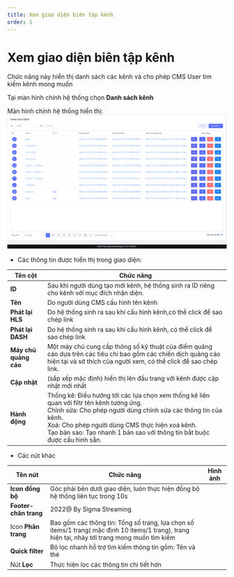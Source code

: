 ```yaml
---
title: Xem giao diện biên tập kênh
order: 1
---
```

#  Xem giao diện biên tập kênh
Chức năng này hiển thị danh sách các kênh và cho phép CMS User tìm kiếm kênh mong muốn  

 Tại màn hình chính hệ thống chọn **Danh sách kênh**


Màn hình chính hệ thống hiển thị:
![](../image/UI-channel-list.png)

* Các thông tin được hiển thị trong giao diện:
  
     
| Tên cột        | Chức năng                                                    |
| -------------- | ------------------------------------------------------------ |
| **ID**         | Sau khi người dùng tạo mới kênh, hệ thống sinh ra ID riêng cho kênh với mục đích nhận diện. |
| **Tên**        | Do người dùng CMS cấu hình tên kênh                          |
| **Phát lại HLS**      | Do hệ thống sinh ra sau khi cấu hình kênh,có thể click để sao chép link |
| **Phát lại DASH** | Do hệ thống sinh ra sau khi cấu hình kênh, có thể click để sao chép link                      |
| **Máy chủ quảng cáo**   | Một máy chủ cung cấp thông số kỹ thuật của điểm quảng cáo dựa trên các tiêu chí bao gồm các chiến dịch quảng cáo hiện tại và sở thích của người xem, có thể click để sao chép link.  |
| **Cập nhật**   | (sắp xếp mặc định) hiển thị lên đầu trang với kênh được cập nhật mới nhất |
| **Hành động**  | Thống kê: Điều hướng tới các lựa chọn xem thống kê liên quan với filtr tên kênh tương ứng. <br /> Chỉnh sửa: Cho phép người dùng chỉnh sửa các thông tin của kênh. <br />Xoá: Cho phép người dùng CMS thực hiện xoá kênh. <br /> Tạo bản sao: Tạo nhanh 1 bản sao với thông tin bắt buộc được cấu hình sẵn. |

* Các nút khác

| Tên nút                | Chức năng                                                    | Hình ảnh |
| ---------------------- | ------------------------------------------------------------ | -------- |
| **Icon đồng bộ**       | Góc phải bên dưới giao diện, luôn thực hiện đồng bộ hệ thống liên tục trong 10s |          |
| **Footer- chân trang** | 2022@ By Sigma Streaming                                     |          |
| Icon **Phân trang**           | Bao gồm các thông tin: Tổng số trang, lựa chọn số items/1 trang( mặc định 10 items/1 trang), trang hiện tại, nhảy tới trang mong muốn tìm kiếm |     |
| **Quick filter**       | Bộ lọc nhanh hỗ trợ tìm kiếm thông tin gồm: Tên và thẻ |          |
| Nút **Lọc**      | Thực hiện lọc các thông tin chi tiết hơn |          |

